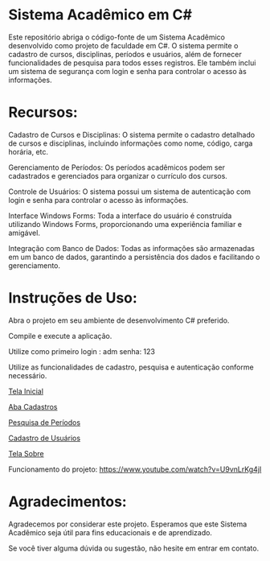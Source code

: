 # Sistema Acadêmico em C#

Este repositório abriga o código-fonte de um Sistema Acadêmico desenvolvido como projeto de faculdade em C#. 
O sistema permite o cadastro de cursos, disciplinas, períodos e usuários, além de fornecer funcionalidades de pesquisa para todos esses registros. 
Ele também inclui um sistema de segurança com login e senha para controlar o acesso às informações.

# Recursos:

Cadastro de Cursos e Disciplinas: O sistema permite o cadastro detalhado de cursos e disciplinas, incluindo informações como nome, código, carga horária, etc.

Gerenciamento de Períodos: Os períodos acadêmicos podem ser cadastrados e gerenciados para organizar o currículo dos cursos.

Controle de Usuários: O sistema possui um sistema de autenticação com login e senha para controlar o acesso às informações.

Interface Windows Forms: Toda a interface do usuário é construída utilizando Windows Forms, proporcionando uma experiência familiar e amigável.

Integração com Banco de Dados: Todas as informações são armazenadas em um banco de dados, garantindo a persistência dos dados e facilitando o gerenciamento.

# Instruções de Uso: 

Abra o projeto em seu ambiente de desenvolvimento C# preferido.

Compile e execute a aplicação.

Utilize como primeiro login : adm senha: 123

Utilize as funcionalidades de cadastro, pesquisa e autenticação conforme necessário.

[Tela Inicial](https://github.com/vxsk/Sistema-Acad-mico-em-C-/assets/71227147/8243d6e5-2708-40cc-b665-41c088a9c09d)

[Aba Cadastros](https://github.com/vxsk/Sistema-Acad-mico-em-C-/assets/71227147/53e40264-8574-4eda-90e6-8a05eac91bde)

[Pesquisa de Períodos](https://github.com/vxsk/Sistema-Acad-mico-em-C-/assets/71227147/0ac0948a-59bf-4f8f-a790-02f27bb02a2b)

[Cadastro de Usuários](https://github.com/vxsk/Sistema-Acad-mico-em-C-/assets/71227147/497be3fe-5540-42c6-9a84-0854cb909166)

[Tela Sobre](https://github.com/vxsk/Sistema-Acad-mico-em-C-/assets/71227147/3d787f7d-29ec-4a11-87b1-aefc8bb96fe8)

Funcionamento do projeto: https://www.youtube.com/watch?v=U9vnLrKg4jI

# Agradecimentos:

Agradecemos por considerar este projeto. Esperamos que este Sistema Acadêmico seja útil para fins educacionais e de aprendizado. 

Se você tiver alguma dúvida ou sugestão, não hesite em entrar em contato.
